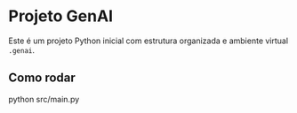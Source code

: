 # Projeto GenAI

Este é um projeto Python inicial com estrutura organizada e ambiente virtual `.genai`.

## Como rodar

python src/main.py